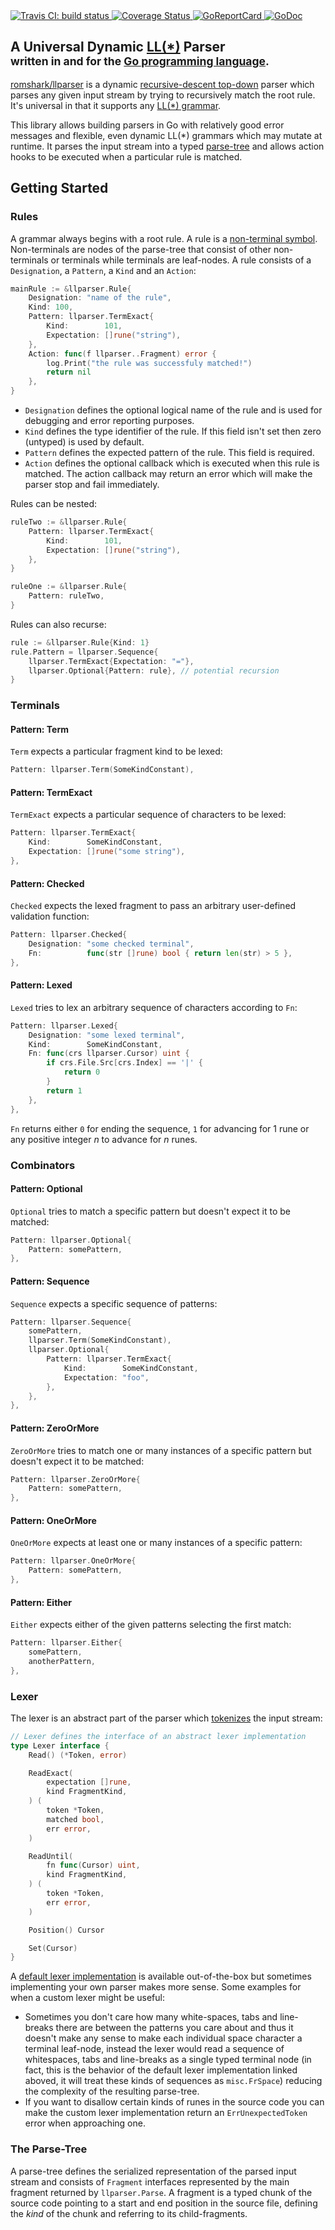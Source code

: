 <a href="https://travis-ci.org/romshark/llparser">
	<img src="https://travis-ci.org/romshark/llparser.svg?branch=master" alt="Travis CI: build status">
</a>
<a href='https://coveralls.io/github/romshark/llparser'>
	<img src='https://coveralls.io/repos/github/romshark/llparser/badge.svg' alt='Coverage Status' />
</a>
<a href="https://goreportcard.com/report/github.com/romshark/llparser">
	<img src="https://goreportcard.com/badge/github.com/romshark/llparser" alt="GoReportCard">
</a>
<a href="https://godoc.org/github.com/romshark/llparser">
	<img src="https://godoc.org/github.com/romshark/llparser?status.svg" alt="GoDoc">
</a>

<h2>
	<span>A Universal Dynamic <a href="https://en.wikipedia.org/wiki/LL_parser">LL(*)</a> Parser</span>
	<br>
	<sub>written in and for the <a href="https://golang.org/">Go programming language</a>.</sub>
</h2>

[romshark/llparser](https://github.com/romshark/llparser) is a dynamic [recursive-descent top-down](https://en.wikipedia.org/wiki/Recursive_descent_parser) parser which parses any given input stream by trying to recursively match the root rule.
It's universal in that it supports any [LL(*) grammar](https://en.wikipedia.org/wiki/LL_grammar).

This library allows building parsers in Go with relatively good error messages and flexible, even dynamic LL(*) grammars which may mutate at runtime. It parses the input stream into a typed [parse-tree](https://en.wikipedia.org/wiki/Parse_tree) and allows action hooks to be executed when a particular rule is matched.

## Getting Started

### Rules

A grammar always begins with a root rule. A rule is a [non-terminal symbol](https://en.wikipedia.org/wiki/Terminal_and_nonterminal_symbols#Nonterminal_symbols). Non-terminals are nodes of the parse-tree that consist of other non-terminals or terminals while terminals are leaf-nodes. A rule consists of a `Designation`, a `Pattern`, a `Kind` and an `Action`:
```go
mainRule := &llparser.Rule{
	Designation: "name of the rule",
	Kind: 100,
	Pattern: llparser.TermExact{
		Kind:        101,
		Expectation: []rune("string"),
	},
	Action: func(f llparser..Fragment) error {
		log.Print("the rule was successfuly matched!")
		return nil
	},
}
```
- `Designation` defines the optional logical name of the rule and is used for debugging and error reporting purposes.
- `Kind` defines the type identifier of the rule. If this field isn't set then zero (untyped) is used by default.
- `Pattern` defines the expected pattern of the rule. This field is required.
- `Action` defines the optional callback which is executed when this rule is matched. The action callback may return an error which will make the parser stop and fail immediately.

Rules can be nested:
```go
ruleTwo := &llparser.Rule{
	Pattern: llparser.TermExact{
		Kind:        101,
		Expectation: []rune("string"),
	},
}

ruleOne := &llparser.Rule{
	Pattern: ruleTwo,
}
```

Rules can also recurse:

```go
rule := &llparser.Rule{Kind: 1}
rule.Pattern = llparser.Sequence{
	llparser.TermExact{Expectation: "="},
	llparser.Optional{Pattern: rule}, // potential recursion
}
```

### Terminals

#### Pattern: Term
`Term` expects a particular fragment kind to be lexed:

```go
Pattern: llparser.Term(SomeKindConstant),
```

#### Pattern: TermExact
`TermExact` expects a particular sequence of characters to be lexed:

```go
Pattern: llparser.TermExact{
	Kind:        SomeKindConstant,
	Expectation: []rune("some string"),
},
```

#### Pattern: Checked
`Checked` expects the lexed fragment to pass an arbitrary user-defined validation function:

```go
Pattern: llparser.Checked{
	Designation: "some checked terminal",
	Fn:          func(str []rune) bool { return len(str) > 5 },
},
```

#### Pattern: Lexed
`Lexed` tries to lex an arbitrary sequence of characters according to `Fn`:

```go
Pattern: llparser.Lexed{
	Designation: "some lexed terminal",
	Kind:        SomeKindConstant,
	Fn: func(crs llparser.Cursor) uint {
		if crs.File.Src[crs.Index] == '|' {
			return 0
		}
		return 1
	},
},
```
`Fn` returns either `0` for ending the sequence, `1` for advancing for 1 rune or any positive integer _n_ to advance for _n_ runes.

### Combinators

#### Pattern: Optional
`Optional` tries to match a specific pattern but doesn't expect it to be matched:

```go
Pattern: llparser.Optional{
	Pattern: somePattern,
},
```

#### Pattern: Sequence
`Sequence` expects a specific sequence of patterns:

```go
Pattern: llparser.Sequence{
	somePattern,
	llparser.Term(SomeKindConstant),
	llparser.Optional{
		Pattern: llparser.TermExact{
			Kind:        SomeKindConstant,
			Expectation: "foo",
		},
	},
},
```

#### Pattern: ZeroOrMore
`ZeroOrMore` tries to match one or many instances of a specific pattern but doesn't expect it to be matched:

```go
Pattern: llparser.ZeroOrMore{
	Pattern: somePattern,
},
```

#### Pattern: OneOrMore
`OneOrMore` expects at least one or many instances of a specific pattern:

```go
Pattern: llparser.OneOrMore{
	Pattern: somePattern,
},
```

#### Pattern: Either
`Either` expects either of the given patterns selecting the first match:

```go
Pattern: llparser.Either{
	somePattern,
	anotherPattern,
},
```
### Lexer

The lexer is an abstract part of the parser which [tokenizes](https://en.wikipedia.org/wiki/Lexical_analysis#Tokenization) the input stream:

```go
// Lexer defines the interface of an abstract lexer implementation
type Lexer interface {
	Read() (*Token, error)

	ReadExact(
		expectation []rune,
		kind FragmentKind,
	) (
		token *Token,
		matched bool,
		err error,
	)

	ReadUntil(
		fn func(Cursor) uint,
		kind FragmentKind,
	) (
		token *Token,
		err error,
	)

	Position() Cursor

	Set(Cursor)
}
```

A [default lexer implementation](https://github.com/romshark/llparser/tree/master/misc) is available out-of-the-box but sometimes implementing your own parser makes more sense. Some examples for when a custom lexer might be useful:
- Sometimes you don't care how many white-spaces, tabs and line-breaks there are between the patterns you care about and thus it doesn't make any sense to make each individual space character a terminal leaf-node, instead the lexer would read a sequence of whitespaces, tabs and line-breaks as a single typed terminal node (in fact, this is the behavior of the default lexer implementation linked aboved, it will treat these kinds of sequences as `misc.FrSpace`) reducing the complexity of the resulting parse-tree.
- If you want to disallow certain kinds of runes in the source code you can make the custom lexer implementation return an `ErrUnexpectedToken` error when approaching one.

### The Parse-Tree

A parse-tree defines the serialized representation of the parsed input stream and consists of `Fragment` interfaces represented by the main fragment returned by `llparser.Parse`. A fragment is a typed chunk of the source code pointing to a start and end position in the source file, defining the *kind* of the chunk and referring to its child-fragments.
